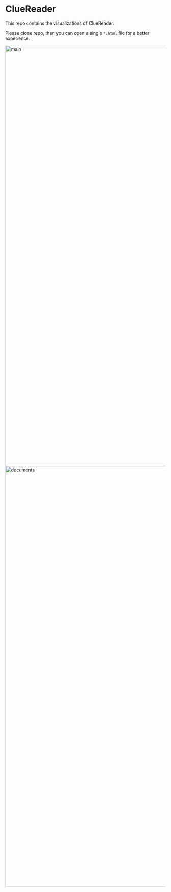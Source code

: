 # ClueReader

This repo contains the visualizations of ClueReader.

Please clone repo, then you can open a single ``*.html`` file for a better experience.


<img width="1316" alt="main" src="https://user-images.githubusercontent.com/50174376/124410669-86f84480-dd7d-11eb-9fff-6066b35409c2.png">
<img width="1316" alt="documents" src="https://user-images.githubusercontent.com/50174376/124410750-b444f280-dd7d-11eb-99bf-7699d2d2e5e2.png">
